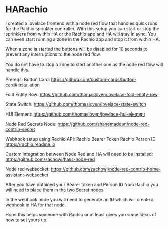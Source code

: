 # HARachio
I created a lovelace frontend with a node red flow that handles quick runs for the Rachio sprinkler controller. With this setup you can start or stop the sprinklers from within HA or the Rachio app and HA will stay in sync. You can even start running a zone in the Rachio app and stop it from within HA.


When a zone is started the buttons will be disabled for 10 seconds to prevent any interruptions to the node red flow.

You do not have to stop a zone to start another one as the node red flow will handle this.

Prereqs:
Button Card:
https://github.com/custom-cards/button-card#installation

Fold Entity Row:
https://github.com/thomasloven/lovelace-fold-entity-row

State Switch:
https://github.com/thomasloven/lovelace-state-switch

HUI Element:
https://github.com/thomasloven/lovelace-hui-element

Node Red Secrets Node:
https://github.com/shanemadden/node-red-contrib-secret

Webhook setup using Rachio API:
Rachio Bearer Token
Rachio Person ID
https://rachio.readme.io

Custom integration between Node Red and HA will need to be installed:
https://github.com/zachowj/hass-node-red

Node red websocket:
https://github.com/zachowj/node-red-contrib-home-assistant-websocket

After you have obtained your Bearer token and Person ID from Rachio you will need to place them in the two Secret nodes.

In the webhook node you will need to generate an ID which will create a webhook in HA for that node.

Hope this helps someone with Rachio or at least gives you some ideas of how to set yours up.
